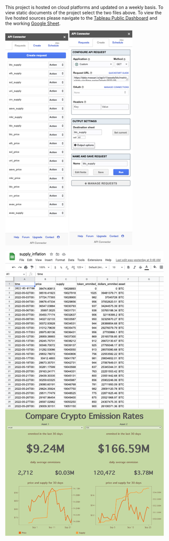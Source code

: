 This project is hosted on cloud platforms and updated on a weekly basis. To view static documents of the project select the two files above. To view the live hosted sources please navigate to the [Tableau Public Dashboard](https://public.tableau.com/app/profile/ian.patete/viz/CryptoEmmisionsDashboard/Dashboard1) and the working [Google Sheet](https://docs.google.com/spreadsheets/d/1Q5B2RS-O3zRHBMSQaXPVrWsegu3yrsxECwC2HTxcd1U/edit#gid=997172495).



<img src='https://github.com/ianpatete/Portfolio-Projects/blob/main/Crypto-Inflation-Dashboard/images/Screen%20Shot%202022-09-26%20at%201.56.08%20PM.png' width='200'>    <img src='https://github.com/ianpatete/Portfolio-Projects/blob/main/Crypto-Inflation-Dashboard/images/Screen%20Shot%202022-09-26%20at%201.56.29%20PM.png' width='200'>

<img src='https://github.com/ianpatete/Portfolio-Projects/blob/main/Crypto-Inflation-Dashboard/images/Screen%20Shot%202022-09-27%20at%208.43.41%20AM.png' width='1000'>

<img src='https://github.com/ianpatete/Portfolio-Projects/blob/main/Crypto-Inflation-Dashboard/images/Screen%20Shot%202022-09-26%20at%209.53.21%20AM.png' width='1000'>







